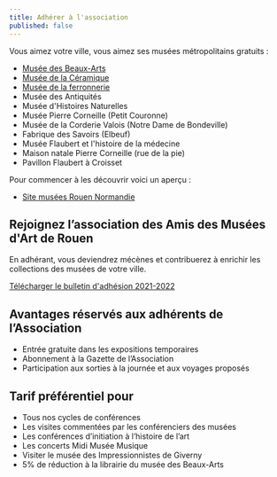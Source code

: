 ```yaml
---
title: Adhérer à l'association
published: false
---
```

Vous aimez votre ville, vous aimez ses musées métropolitains gratuits :

* [Musée des Beaux-Arts](http://mbarouen.fr/fr)
* [Musée de la Céramique](http://museedelaceramique.fr/fr)
* [Musée de la ferronnerie](http://museelesecqdestournelles.fr/fr)
* Musée des Antiquités
* Musée d'Histoires Naturelles
* Musée Pierre Corneille (Petit Couronne)
* Musée de la Corderie Valois (Notre Dame de Bondeville)
* Fabrique des Savoirs (Elbeuf)
* Musée Flaubert et l'histoire de la médecine
* Maison natale Pierre Corneille (rue de la pie)
* Pavillon Flaubert à Croisset

Pour commencer à les découvrir voici un aperçu :

* [Site musées Rouen Normandie](http://musees-rouen-normandie.fr/fr)

## Rejoignez l’association des Amis des Musées d'Art de Rouen

En adhérant, vous deviendrez mécènes et contribuerez à enrichir les collections des musées de votre ville.

[Télécharger le bulletin d'adhésion 2021-2022](/fichiers/brochure-amar-2021-2022.pdf)

## Avantages réservés aux adhérents de l’Association

* Entrée gratuite dans les expositions temporaires
* Abonnement à la Gazette de l’Association
* Participation aux sorties à la journée et aux voyages proposés

## Tarif préférentiel pour

* Tous nos cycles de conférences
* Les visites commentées par les conférenciers des musées
* Les conférences d’initiation à l’histoire de l’art
* Les concerts Midi Musée Musique
* Visiter le musée des Impressionnistes de Giverny
* 5% de réduction à la librairie du musée des Beaux-Arts
